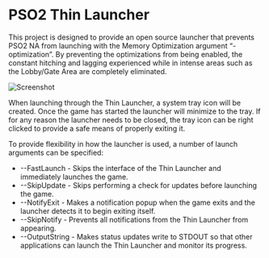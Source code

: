 ﻿# PSO2 Thin Launcher
This project is designed to provide an open source launcher that prevents PSO2 NA from launching with the Memory Optimization argument “-optimization”. By preventing the optimizations from being enabled, the constant hitching and lagging experienced while in intense areas such as the Lobby/Gate Area are completely eliminated.

![Screenshot](https://i.imgur.com/xnLxobX.png)

When launching through the Thin Launcher, a system tray icon will be created. Once the game has started the launcher will minimize to the tray. If for any reason the launcher needs to be closed, the tray icon can be right clicked to provide a safe means of properly exiting it.

To provide flexibility in how the launcher is used, a number of launch arguments can be specified:
* --FastLaunch - Skips the interface of the Thin Launcher and immediately launches the game.
* --SkipUpdate - Skips performing a check for updates before launching the game.
* --NotifyExit - Makes a notification popup when the game exits and the launcher detects it to begin exiting itself.
* --SkipNotify - Prevents all notifications from the Thin Launcher from appearing.
* --OutputString - Makes status updates write to STDOUT so that other applications can launch the Thin Launcher and monitor its progress.
